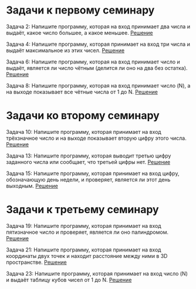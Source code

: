 ﻿# Задачи к первому семинару
Задача 2: Напишите программу, которая на вход принимает два числа и выдаёт, какое число большее, а какое меньшее.
[Решение](Sem1/Homework001/Program.cs)

Задача 4: Напишите программу, которая принимает на вход три числа и выдаёт максимальное из этих чисел.
[Решение](Sem1/Homework002/Program.cs)

Задача 6: Напишите программу, которая на вход принимает число и выдаёт, является ли число чётным (делится ли оно на два без остатка).
[Решение](Sem1/Homework003/Program.cs)

Задача 8: Напишите программу, которая на вход принимает число (N), а на выходе показывает все чётные числа от 1 до N.
[Решение](Sem1/Homework004/Program.cs)

# Задачи ко второму семинару
Задача 10: Напишите программу, которая принимает на вход трёхзначное число и на выходе показывает вторую цифру этого числа.
[Решение](Sem2/Homework005/Program.cs)

Задача 13: Напишите программу, которая выводит третью цифру заданного числа или сообщает, что третьей цифры нет.
[Решение](Sem2/Homework006/Program.cs)

Задача 15: Напишите программу, которая принимает на вход цифру, обозначающую день недели, и проверяет, является ли этот день выходным.
[Решение](Sem2/Homework007/Program.cs)

# Задачи к третьему семинару
Задача 19: Напишите программу, которая принимает на вход пятизначное число и проверяет, является ли оно палиндромом.
[Решение](Sem3/HomeWork008/Program.cs)

Задача 21: Напишите программу, которая принимает на вход координаты двух точек и находит расстояние между ними в 3D пространстве.
[Решение](Sem3/HomeWork010/Program.cs)

Задача 23: Напишите программу, которая принимает на вход число (N) и выдаёт таблицу кубов чисел от 1 до N.
[Решение](Sem3/HomeWork009/Program.cs)